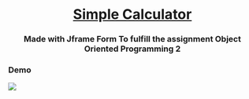 
<h1 align="center">
  <a href="#"> Simple Calculator</a>
</h1>

<h3 align="center">Made with Jframe Form To fulfill the assignment Object Oriented Programming 2  </h3>

### Demo
![](assets/demo.gif)

